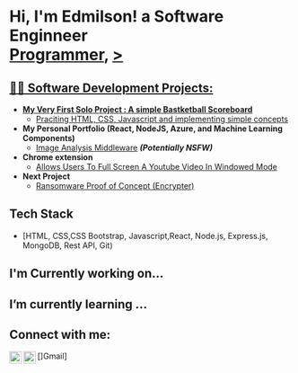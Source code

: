 <h1>Hi, I'm Edmilson! a Software Enginneer <br/><a href="https://github.com/Egomessss/Egomessss">Programmer</a>, <a href="https://www.linkedin.com/in/edmilson-gomes-6b4353242/">></h1>

<h2>👨‍💻 Software Development Projects:</h2>

- <b>My Very First Solo Project : A simple Bastketball Scoreboard</b>
  - [Praciting HTML, CSS, Javascript and implementing simple concepts](https://github.com/joshmadakor1/Algorithms-Practice)
- <b>My Personal Portfolio (React, NodeJS, Azure, and Machine Learning Components)</b>
  - [Image Analysis Middleware](https://github.com/joshmadakor1/4chan-Image-Analysis-Middleware-C964) <b><i>(Potentially NSFW)</b></i>
- <b>Chrome extension</b>
  - [Allows Users To Full Screen A Youtube Video In Windowed Mode](https://github.com/joshmadakor1/Sentinel-Lab)
- <b>Next Project</b>
  - [Ransomware Proof of Concept (Encrypter)](https://github.com/joshmadakor1/EncrypterPOC)
 
<h2>Tech Stack</h2>

- [HTML, CSS,CSS Bootstrap, Javascript,React, Node.js, Express.js, MongoDB, Rest API, Git)

<h2>I'm Currently working on...</h2>


<h2>I’m currently learning ...</h2>



<h2> Connect with me:</h2>

[<img align="left" alt="JoshMadakor | LinkedIn" width="22px" src="https://cdn.jsdelivr.net/npm/simple-icons@v3/icons/linkedin.svg" />][linkedin]
[<img align="left" alt="JoshMadakor | Gmail" width="22px" src="https://cdn.jsdelivr.net/npm/simple-icons@v3/icons/instagram.svg" />]Gmail]

[Gmail]: https://twitter.com/joshmadakor
[linkedin]: https://linkedin.com/in/joshmadakor


